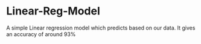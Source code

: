 # Linear-Reg-Model
A simple Linear regression model which predicts based on our data. It gives an accuracy of around 93%
